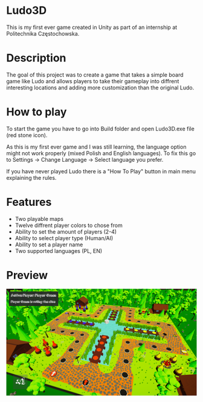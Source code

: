 # Ludo3D
This is my first ever game created in Unity as part of an internship at Politechnika Częstochowska.

# Description
The goal of this project was to create a game that takes a simple board game like Ludo and allows players to take their gameplay into diffrent interesting locations and
adding more customization than the original Ludo.

# How to play
To start the game you have to go into Build folder and open Ludo3D.exe file (red stone icon).

As this is my first ever game and I was still learning, the language option might not work properly (mixed Polish and English languages).
To fix this go to Settings -> Change Language -> Select language you prefer.

If you have never played Ludo there is a "How To Play" button in main menu explaining the rules.

# Features
* Two playable maps
* Twelve diffrent player colors to chose from
* Ability to set the amount of players (2-4)
* Ability to select player type (Human/AI)
* Ability to set a player name
* Two supported languages (PL, EN)

# Preview
![](Images/Game_Play.png)
